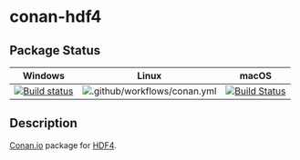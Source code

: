 # conan-hdf4

## Package Status

| Windows | Linux | macOS |
|:-------:|:-----:|:-----:|
|[![Build status](https://ci.appveyor.com/api/projects/status/qd9j0hda584guorx/branch/testing%2F4.2.15?svg=true)](https://ci.appveyor.com/project/SpaceIm/conan-hdf4)|![.github/workflows/conan.yml](https://github.com/SpaceIm/conan-hdf4/workflows/.github/workflows/conan.yml/badge.svg?branch=testing%2F4.2.15)|[![Build Status](https://travis-ci.com/SpaceIm/conan-hdf4.svg?branch=testing%2F4.2.15)](https://travis-ci.com/SpaceIm/conan-hdf4)|

## Description

[Conan.io](https://conan.io) package for [HDF4](https://portal.hdfgroup.org/display/HDF4/HDF4).
